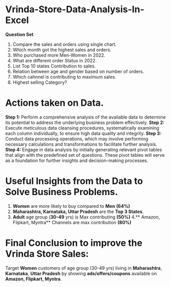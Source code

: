# Vrinda-Store-Data-Analysis-In-Excel

**Question Set**
1. Compare the sales and orders using single chart.
2. Which month got the highest sales and orders.
3. Who purchased more Men-Women in 2022.
4. What are different order Status in 2022.
5. List Top 10 states Contribution to sales.
6. Relation between age and gender based on number of orders.
7. Which cahnnel is contributing to maximum sales.
8. Highest selling Category?

# Actions taken on Data.

**Step 1:** Perform a comprehensive analysis of the available data to determine its potential to address the underlying business problem effectively.
**Step 2:** Execute meticulous data cleansing procedures, systematically examining each column individually, to ensure high data quality and integrity.
**Step 3:** Conduct data processing operations, which may involve performing necessary calculations and transformations to facilitate further analysis. 
**Step 4:** Engage in data analysis by initially generating relevant pivot tables that align with the predefined set of questions. These pivot tables will serve as a foundation for further insights and decision-making processes.

# Useful Insights from the Data to Solve Business Problems.
1. **Women** are more likely to buy compared to **Men** **(64%)**
2. **Maharashtra, Karnataka, Uttar Pradesh** are the **Top 3 States**.
3. **Adult** age group (**30-49** yrs) is Max contributing **(50%)**
4.** Amazon, Flipkart, Myntra** Channels are max contribution **(80%)**

# Final Conclusion to improve the Vrinda Store Sales:
Target **Women** customers of age group (30-49 yrs) living in **Maharashtra**, **Karnataka**, **Uttar Pradesh** by showing **ads/offers/coupons** available on **Amazon, Flipkart, Myntra**.
